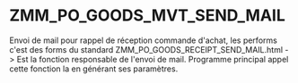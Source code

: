 # ZMM_PO_GOODS_MVT_SEND_MAIL
Envoi de mail pour rappel de réception commande d'achat, les performs c'est  des forms du standard
ZMM_PO_GOODS_RECEIPT_SEND_MAIL.html -> Est la fonction responsable de l'envoi de mail.
Programme principal appel cette fonction la en générant ses paramètres.
